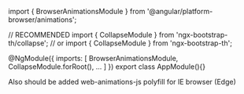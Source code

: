 import { BrowserAnimationsModule } from '@angular/platform-browser/animations';

// RECOMMENDED
import { CollapseModule } from 'ngx-bootstrap-th/collapse';
// or
import { CollapseModule } from 'ngx-bootstrap-th';

@NgModule({
  imports: [
    BrowserAnimationsModule,
    CollapseModule.forRoot(),
    ...
  ]
})
export class AppModule(){}

Also should be added web-animations-js polyfill for IE browser (Edge)
